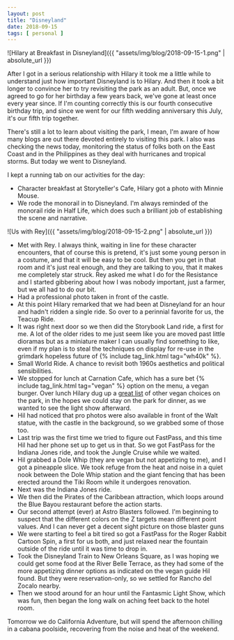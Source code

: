```yaml
---
layout: post
title: "Disneyland"
date: 2018-09-15
tags: [ personal ]
---
```


![Hilary at Breakfast in Disneyland]({{ "assets/img/blog/2018-09-15-1.png" | absolute_url }})

After I got in a serious relationship with Hilary it took me a little while to
understand just how important Disneyland is to Hilary. And then it took a bit
longer to convince her to try revisiting the park as an adult. But, once we
agreed to go for her birthday a few years back, we've gone at least once every
year since. If I'm counting correctly this is our fourth consecutive birthday
trip, and since we went for our fifth wedding anniversary this July, it's our
fifth trip together.

There's still a lot to learn about visiting the park, I mean, I'm aware of how
many blogs are out there devoted entirely to visiting this park. I also was
checking the news today, monitoring the status of folks both on the East Coast
and in the Philippines as they deal with hurricanes and tropical storms. But
today we went to Disneyland.

I kept a running tab on our activities for the day:

  * Character breakfast at Storyteller's Cafe, Hilary got a photo with Minnie
    Mouse.
  * We rode the monorail in to Disneyland. I'm always reminded of the monorail
    ride in Half Life, which does such a brilliant job of establishing the scene
    and narrative.

![Us with Rey]({{ "assets/img/blog/2018-09-15-2.png" | absolute_url }})

  * Met with Rey. I always think, waiting in line for these character encounters,
    that of course this is pretend, it's just some young person in a costume,
    and that it will be easy to be cool. But then you get in that room and it's
    just real enough, and they are talking to you, that it makes me completely
    star struck. Rey asked me what I do for the Resistance and I started
    gibbering about how I was nobody important, just a farmer, but we all had to
    do our bit.
  * Had a professional photo taken in front of the castle.
  * At this point Hilary remarked that we had been at Disneyland for an hour and
    hadn't ridden a single ride. So over to a perinnial favorite for us, the
    Teacup Ride.
  * It was right next door so we then did the Storybook Land ride, a first for
    me. A lot of the older rides to me just seem like you are moved past little
    dioramas but as a miniature maker I can usually find something to like,
    even if my plan is to steal the techniques on display for re-use in the
    grimdark hopeless future of {% include tag_link.html tag="wh40k" %}.
  * Small World Ride. A chance to revisit both 1960s aesthetics and political
    sensibilities.
  * We stopped for lunch at Carnation Cafe, which has a sure bet
    {% include tag_link.html tag="vegan" %} option on the menu, a vegan burger.
    Over lunch Hilary dug up a
    [great list](https://www.peta2.com/vegan-life/vegan-food-disneyland/) of
    other vegan choices on the park, in the hopes we could stay on the park for
    dinner, as we wanted to see the light show afterward.
  * Hil had noticed that pro photos were also available in front of the Walt
    statue, with the castle in the background, so we grabbed some of those too.
  * Last trip was the first time we tried to figure out FastPass, and this time
    Hil had her phone set up to get us in that. So we got FastPass for the
    Indiana Jones ride, and took the Jungle Cruise while we waited.
  * Hil grabbed a Dole Whip (they are vegan but not appetizing to me), and I
    got a pineapple slice. We took refuge from the heat and noise in a quiet
    nook between the Dole Whip station and the giant fencing that has been
    erected around the Tiki Room while it undergoes renovation.
  * Next was the Indiana Jones ride.
  * We then did the Pirates of the Caribbean attraction, which loops around the
    Blue Bayou restaurant before the action starts.
  * Our second attempt (ever) at Astro Blasters followed. I'm beginning to
    suspect that the different colors on the Z targets mean different point
    values. And I can never get a decent sight picture on those blaster guns
  * We were starting to feel a bit tired so got a FastPass for the Roger Rabbit
    Cartoon Spin, a first for us both, and just relaxed near the fountain
    outside of the ride until it was time to drop in.
  * Took the Disneyland Train to New Orleans Square, as I was hoping we could
    get some food at the River Belle Terrace, as they had some of the more
    appetizing dinner options as indicated on the vegan guide Hil found. But
    they were reservation-only, so we settled for Rancho del Zocalo nearby.
  * Then we stood around for an hour until the Fantasmic Light Show, which was
    fun, then began the long walk on aching feet back to the hotel room.

Tomorrow we do California Adventure, but will spend the afternoon chilling in
a cabana poolside, recovering from the noise and heat of the weekend.

